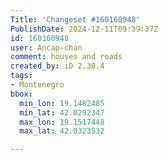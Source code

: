 ```yaml
---
Title: 'Changeset #160160948'
PublishDate: 2024-12-11T09:39:37Z
id: 160160948
user: Ancap-chan
comment: houses and roads
created_by: iD 2.30.4
tags:
- Montenegro
bbox:
  min_lon: 19.1482485
  min_lat: 42.0292347
  max_lon: 19.1517448
  max_lat: 42.0323532

---
```

